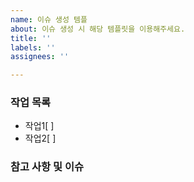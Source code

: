 ```yaml
---
name: 이슈 생성 템플
about: 이슈 생성 시 해당 템플릿을 이용해주세요.
title: ''
labels: ''
assignees: ''

---
```


### 작업 목록
- 작업1[ ] 
- 작업2[ ] 

### 참고 사항 및 이슈
